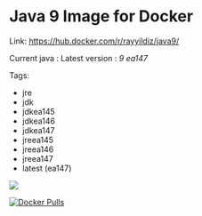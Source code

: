 Java 9 Image for Docker
===

Link: https://hub.docker.com/r/rayyildiz/java9/

Current java : Latest version : *9 ea147*

Tags:
* jre
* jdk
* jdkea145
* jdkea146
* jdkea147
* jreea145
* jreea146
* jreea147
* latest (ea147)

[![](https://images.microbadger.com/badges/image/rayyildiz/java9.svg)](https://microbadger.com/images/rayyildiz/java9 "Get your own image badge on microbadger.com")


[![Docker Pulls](https://img.shields.io/docker/pulls/rayyildiz/java9.svg)](https://hub.docker.com/r/rayyildiz/java9/)
